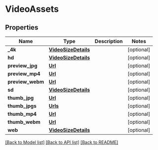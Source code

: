 # VideoAssets

## Properties
Name | Type | Description | Notes
------------ | ------------- | ------------- | -------------
**_4k** | [**VideoSizeDetails**](VideoSizeDetails.md) |  | [optional] 
**hd** | [**VideoSizeDetails**](VideoSizeDetails.md) |  | [optional] 
**preview_jpg** | [**Url**](Url.md) |  | [optional] 
**preview_mp4** | [**Url**](Url.md) |  | [optional] 
**preview_webm** | [**Url**](Url.md) |  | [optional] 
**sd** | [**VideoSizeDetails**](VideoSizeDetails.md) |  | [optional] 
**thumb_jpg** | [**Url**](Url.md) |  | [optional] 
**thumb_jpgs** | [**Urls**](Urls.md) |  | [optional] 
**thumb_mp4** | [**Url**](Url.md) |  | [optional] 
**thumb_webm** | [**Url**](Url.md) |  | [optional] 
**web** | [**VideoSizeDetails**](VideoSizeDetails.md) |  | [optional] 

[[Back to Model list]](../README.md#documentation-for-models) [[Back to API list]](../README.md#documentation-for-api-endpoints) [[Back to README]](../README.md)

